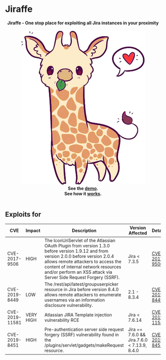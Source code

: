 # Jiraffe

<p align="center">
<b>Jiraffe - One stop place for exploiting all Jira instances in your proximity</b><br><br>
    <img alt="Jiraffe logo" src="static/logo.png" width="400"><br>
<b>See the <a href="#Usage">demo</a>.<br>
  See how it <a href="#How">works</a>.<br><br></b>
</p>


## Exploits for

|  CVE  |  Impact  |  Description  |  Version Affected  |  Details  |
|---|---|---|---|---|
|  CVE-2017-9506  |  HIGH  |  The IconUriServlet of the Atlassian OAuth Plugin from version 1.3.0 before version 1.9.12 and from version 2.0.0 before version 2.0.4 allows remote attackers to access the content of internal network resources and/or perform an XSS attack via Server Side Request Forgery (SSRF).  |  Jira < 7.3.5  |  [CVE-2017-9506](https://lmgtfy.com/?q=CVE-2017-9506)  |
|  CVE-2019-8449  |  LOW  |  The /rest/api/latest/groupuserpicker resource in Jira before version 8.4.0 allows remote attackers to enumerate usernames via an information disclosure vulnerability.  |  2.1 - 8.3.4  |  [CVE-2019-8449](https://lmgtfy.com/?q=CVE-2019-8449)  |
|  CVE-2019-11581  |  VERY HIGH  |  Atlassian JIRA Template injection vulnerability RCE  |  Jira < 7.6.14  |  [CVE-2019-11581](https://lmgtfy.com/?q=CVE-2019-11581)  |
|  CVE-2019-8451  |  HIGH  |  Pre-authentication server side request forgery (SSRF) vulnerability found in the /plugins/servlet/gadgets/makeRequest resource.  |  Jira == 7.6.0  && Jira.7.6.0 < 7.13.9, 8.4.0  |  [CVE-2019-8451](https://lmgtfy.com/?q=CVE-2019-8451)  |

